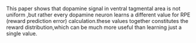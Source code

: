 This paper shows that dopamine signal in ventral tagmental area is not uniform ,but rather every dopamine neuron learns a different value for RPE (reward prediction error) calculation.these values together constitutes the reward distribution,which can be much more useful than learning just a single value. 
